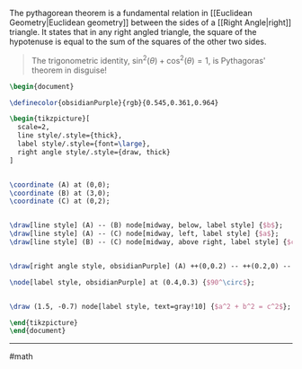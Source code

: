 The pythagorean theorem is a fundamental relation in [[Euclidean Geometry|Euclidean geometry]] between the sides of a [[Right Angle|right]] triangle. It states that in any right angled triangle, the square of the hypotenuse is equal to the sum of the squares of the other two sides. 

>The trigonometric identity, $\sin ^{2}(\theta)+\cos ^{2}(\theta)=1$, is Pythagoras' theorem in disguise!


```tikz
\begin{document}

\definecolor{obsidianPurple}{rgb}{0.545,0.361,0.964}

\begin{tikzpicture}[
  scale=2,
  line style/.style={thick},
  label style/.style={font=\large},
  right angle style/.style={draw, thick}
]


\coordinate (A) at (0,0);
\coordinate (B) at (3,0);
\coordinate (C) at (0,2);


\draw[line style] (A) -- (B) node[midway, below, label style] {$b$};
\draw[line style] (A) -- (C) node[midway, left, label style] {$a$};
\draw[line style] (B) -- (C) node[midway, above right, label style] {$c$};


\draw[right angle style, obsidianPurple] (A) ++(0,0.2) -- ++(0.2,0) -- ++(0,-0.2);

\node[label style, obsidianPurple] at (0.4,0.3) {$90^\circ$};


\draw (1.5, -0.7) node[label style, text=gray!10] {$a^2 + b^2 = c^2$};

\end{tikzpicture}
\end{document}
```

---
#math